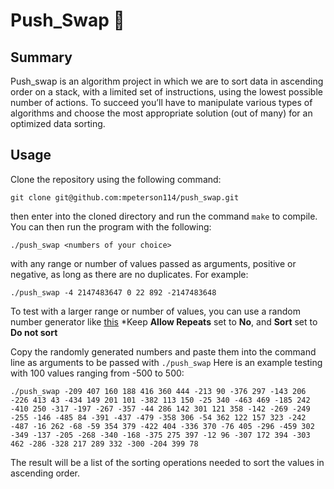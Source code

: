 # Push_Swap 🧮
## Summary
Push_swap is an algorithm project in which we are to sort data in ascending order on a stack, with a limited set of instructions, using
the lowest possible number of actions. To succeed you’ll have to manipulate various
types of algorithms and choose the most appropriate solution (out of many) for an
optimized data sorting.

## Usage
Clone the repository using the following command:
```
git clone git@github.com:mpeterson114/push_swap.git
```
then enter into the cloned directory and run the command ```make``` to compile.
You can then run the program with the following:
```
./push_swap <numbers of your choice>
```
with any range or number of values passed as arguments, positive or negative, as long as there are no duplicates. For example:
```
./push_swap -4 2147483647 0 22 892 -2147483648
```
To test with a larger range or number of values, you can use a random number generator like [this](https://www.calculatorsoup.com/calculators/statistics/random-number-generator.php)
*Keep **Allow Repeats** set to **No**, and **Sort** set to **Do not sort**

Copy the randomly generated numbers and paste them into the command line as arguments to be passed with ```./push_swap```
Here is an example testing with 100 values ranging from -500 to 500:
```
./push_swap -209 407 160 188 416 360 444 -213 90 -376 297 -143 206 -226 413 43 -434 149 201 101 -382 113 150 -25 340 -463 469 -185 242 -410 250 -317 -197 -267 -357 -44 286 142 301 121 358 -142 -269 -249 -255 -146 -485 84 -391 -437 -479 -358 306 -54 362 122 157 323 -242 -487 -16 262 -68 -59 354 379 -422 404 -336 370 -76 405 -296 -459 302 -349 -137 -205 -268 -340 -168 -375 275 397 -12 96 -307 172 394 -303 462 -286 -328 217 289 332 -300 -204 399 78
```
The result will be a list of the sorting operations needed to sort the values in ascending order.


